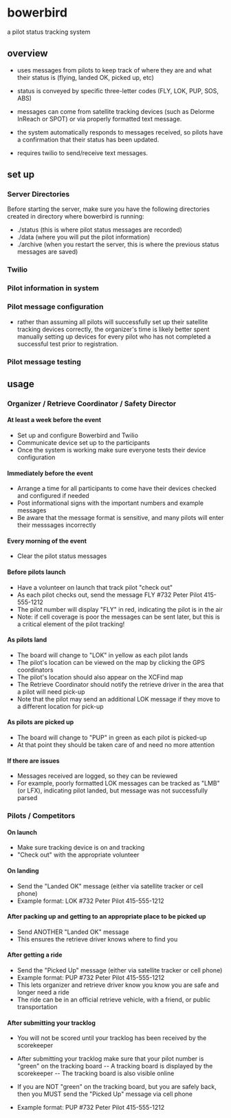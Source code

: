 # bowerbird
a pilot status tracking system

## overview
- uses messages from pilots to keep track of where they are and what their status is (flying, landed OK, picked up, etc)

- status is conveyed by specific three-letter codes (FLY, LOK, PUP, SOS, ABS)

- messages can come from satellite tracking devices (such as Delorme InReach or SPOT) or via properly formatted text message.

- the system automatically responds to messages received, so pilots have a confirmation that their status has been updated.

- requires twilio to send/receive text messages.

## set up

### Server Directories
Before starting the server, make sure you have the following directories created in directory where bowerbird is running:
- ./status (this is where pilot status messages are recorded)
- ./data (where you will put the pilot information)
- ./archive (when you restart the server, this is where the previous status messages are saved)

### Twilio

### Pilot information in system

### Pilot message configuration
- rather than assuming all pilots will successfully set up their satellite tracking devices correctly, the organizer's time is likely better spent manually setting up devices for every pilot who has not completed a successful test prior to registration.

### Pilot message testing

## usage
### Organizer / Retrieve Coordinator / Safety Director
#### At least a week before the event
- Set up and configure Bowerbird and Twilio
- Communicate device set up to the participants
- Once the system is working make sure everyone tests their device configuration

#### Immediately before the event
- Arrange a time for all participants to come have their devices checked and configured if needed
- Post informational signs with the important numbers and example messages
- Be aware that the message format is sensitive, and many pilots will enter their messsages incorrectly

#### Every morning of the event
- Clear the pilot status messages

#### Before pilots launch
- Have a volunteer on launch that track pilot "check out"
- As each pilot checks out, send the message
FLY #732 Peter Pilot 415-555-1212
- The pilot number will display "FLY" in red, indicating the pilot is in the air
- Note: if cell coverage is poor the messages can be sent later, but this is a critical element of the pilot tracking!

#### As pilots land
- The board will change to "LOK" in yellow as each pilot lands
- The pilot's location can be viewed on the map by clicking the GPS coordinators
- The pilot's location should also appear on the XCFind map
- The Retrieve Coordinator should notify the retrieve driver in the area that a pilot will need pick-up
- Note that the pilot may send an additional LOK message if they move to a different location for pick-up

#### As pilots are picked up
- The board will change to "PUP" in green as each pilot is picked-up
- At that point they should be taken care of and need no more attention

#### If there are issues
- Messages received are logged, so they can be reviewed
- For example, poorly formatted LOK messages can be tracked as "LMB" (or LFX), indicating pilot landed, but message was not successfully parsed

### Pilots / Competitors
#### On launch
- Make sure tracking device is on and tracking
- "Check out" with the appropriate volunteer

#### On landing
- Send the "Landed OK" message (either via satellite tracker or cell phone)
- Example format:
LOK #732 Peter Pilot 415-555-1212

#### After packing up and getting to an appropriate place to be picked up
- Send ANOTHER "Landed OK" message
- This ensures the retrieve driver knows where to find you

#### After getting a ride
- Send the "Picked Up" message (either via satellite tracker or cell phone)
- Example format:
PUP #732 Peter Pilot 415-555-1212
- This lets organizer and retrieve driver know you know you are safe and longer need a ride
- The ride can be in an official retrieve vehicle, with a friend, or public transportation

#### After submitting your tracklog
- You will not be scored until your tracklog has been received by the scorekeeper
- After submitting your tracklog make sure that your pilot number is "green" on the tracking board
-- A tracking board is displayed by the scorekeeper
-- The tracking board is also visible online

- If you are NOT "green" on the tracking board, but you are safely back, then you MUST send the "Picked Up" message via cell phone
- Example format:
PUP #732 Peter Pilot 415-555-1212

